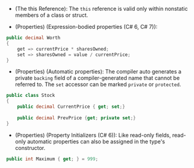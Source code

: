 * (The this Reference): The `this` reference is valid only within nonstatic members of a class or struct.


* (Properties) (Expression-bodied properties (C# 6, C# 7)): 
```csharp
public decimal Worth
{
	get => currentPrice * sharesOwned;
	set => sharesOwned = value / currentPrice;
}
```


* (Properties) (Automatic properties):
  The compiler auto generates a private `backing` field of a compiler-generated name that cannot be referred to. The `set` accessor can be marked `private` or `protected`.
```csharp
public class Stock
{
	public decimal CurrentPrice { get; set;}
	
	public decimal PrevPrice {get; private set;}
}
```


* (Properties) (Property Initializers (C# 6)):
  Like read-only fields, read-only automatic properties can also be assigned in the type's constructor.
```csharp
public int Maximum { get; } = 999;
```






